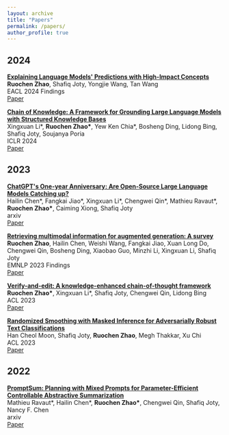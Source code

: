 ```yaml
---
layout: archive
title: "Papers"
permalink: /papers/
author_profile: true
---
```


## 2024

**[Explaining Language Models' Predictions with High-Impact Concepts](https://arxiv.org/abs/2305.02160)** <br>
**Ruochen Zhao**, Shafiq Joty, Yongjie Wang, Tan Wang <br>
EACL 2024 Findings <br>
[Paper](https://arxiv.org/abs/2305.02160)

**[Chain of Knowledge: A Framework for Grounding Large Language Models with Structured Knowledge Bases](https://arxiv.org/pdf/2305.13269.pdf)** <br>
Xingxuan Li\*, **Ruochen Zhao\***, Yew Ken Chia\*, Bosheng Ding, Lidong Bing, Shafiq Joty, Soujanya Poria <br>
ICLR 2024 <br>
[Paper](https://arxiv.org/pdf/2305.13269.pdf)

## 2023

**[ChatGPT's One-year Anniversary: Are Open-Source Large Language Models Catching up?](https://arxiv.org/abs/2311.16989)** <br>
Hailin Chen\*, Fangkai Jiao\*, Xingxuan Li\*, Chengwei Qin\*, Mathieu Ravaut\*, **Ruochen Zhao\***, Caiming Xiong, Shafiq Joty <br>
arxiv <br>
[Paper](https://arxiv.org/pdf/2303.10868.pdf)

**[Retrieving multimodal information for augmented generation: A survey](https://arxiv.org/pdf/2303.10868.pdf)** <br>
**Ruochen Zhao**, Hailin Chen, Weishi Wang, Fangkai Jiao, Xuan Long Do, Chengwei Qin, Bosheng Ding, Xiaobao Guo, Minzhi Li, Xingxuan Li, Shafiq Joty <br>
EMNLP 2023 Findings <br>
[Paper](https://arxiv.org/pdf/2303.10868.pdf)

**[Verify-and-edit: A knowledge-enhanced chain-of-thought framework](https://aclanthology.org/2023.acl-long.320/)** <br>
**Ruochen Zhao\***, Xingxuan Li\*, Shafiq Joty, Chengwei Qin, Lidong Bing <br>
ACL 2023 <br>
[Paper](https://aclanthology.org/2023.acl-long.320/)

**[Randomized Smoothing with Masked Inference for Adversarially Robust Text Classifications](https://arxiv.org/abs/2305.06522)** <br>
Han Cheol Moon, Shafiq Joty, **Ruochen Zhao**, Megh Thakkar, Xu Chi <br>
ACL 2023 <br>
[Paper](https://arxiv.org/abs/2305.06522)

## 2022

**[PromptSum: Planning with Mixed Prompts for Parameter-Efficient Controllable Abstractive Summarization](https://arxiv.org/abs/2308.03117)** <br>
Mathieu Ravaut\*, Hailin Chen\*, **Ruochen Zhao\***, Chengwei Qin, Shafiq Joty, Nancy F. Chen <br>
arxiv <br>
[Paper](https://arxiv.org/abs/2308.03117)